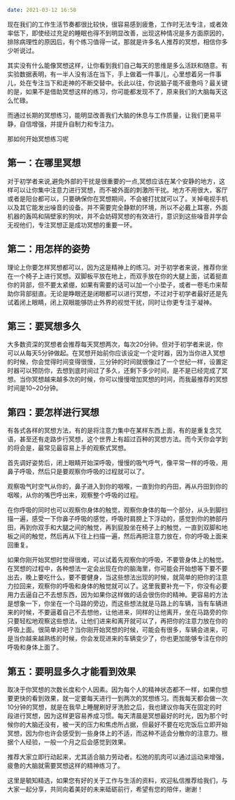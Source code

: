 ```yaml
date: 2021-03-12 16:58
```

现在我们的工作生活节奏都很比较快，很容易感到疲惫，工作时无法专注，或者效率低下，即使经过充足的睡眠也得不到明显改善，出现这种情况是多方面原因的，排除病理性的原因后，有个练习值得一试，那就是许多名人推荐的冥想，相信你多少听说过。

其实没有什么能像冥想这样，让你看到我们自己每天的思维是多么活跃和随意。有实验数据表明，有一半人没有活在当下，手上做着一件事儿，心里想着另一件事儿，处在专注当下和走神的不断交替中。长此以往，你说脑子能不疲惫吗？最关键的是，如果不是借助冥想这样的练习，你可能都发现不了，原来我们的大脑每天这么忙碌。

而通过长期的冥想练习，能明显改善我们大脑的休息与工作质量，让我们更易平静，自信增强，并提升自制力和专注力。

那如何开始冥想练习呢

## 第一：在哪里冥想

对于初学者来说,避免外部的干扰是很重要的一点,冥想应该在某个安静的地方，这样可以让你集中注意力进行冥想，而不被外面的刺激所干扰。地方不用很大，客厅或者是阳台都可以，只要确保你在冥想期间，不会被打扰就可以了。关掉电视手机以及其它能发出噪音的设备。并不需要完全静默的环境，所以不必戴上耳塞，外面机器的轰鸣和隔壁家的狗吠，并不会妨碍冥想的有效进行，意识到这些噪音并学会无视他们，专注冥想正是成功冥想的重要一环。

## 第二：用怎样的姿势

理论上你要怎样冥想都可以，因为这是精神上的练习。对于初学者来说，推荐你坐在一个椅子上进行冥想。双脚板平放在地上，而双手放在你的大腿上面，试着挺直你的背部，但不要太紧绷，如果有需要的话可以加一个小垫子，或者一卷毛巾来帮助你背部挺直。无论是睁眼还是闭眼都可以进行冥想，不过对于初学者最好还是先试着闭上眼睛，闭上双眼能够防止外界的视觉干扰，同时让你更专注于凝神。

## 第三：要冥想多久

大多数资深的冥想者会推荐每天冥想两次，每次20分钟。但对于初学者来说，你可以从每天5分钟做起。在冥想开始前你应该设定一个定时器，因为当你进入冥想的时候，你会觉得时间变得很慢，三分钟的时间就很像过了一个世纪一样，设置定时器可以预防你，去想到底时间过了多久，还剩下多少时间，是不是已经完成了冥想。当你冥想越来越多次的时候，你可以慢慢增加冥想的时间，而我最推荐的冥想时间是10~20分钟。

## 第四：要怎样进行冥想

有各式各样的冥想方法，有的是将注意力集中在某样东西上面，有的是重复念咒语，甚至还有走路步行冥想，这个世界上有超过百种的冥想方法。而今天你会学到的将会是，最常见最容易上手的观察式冥想。

首先调好姿势后，闭上眼睛开始深呼吸，慢慢的吸气呼气，像平常一样的呼吸，用鼻子呼吸，然后只是要观察你呼吸的过程就可以了。

观察吸气时空气从你的，鼻子进入到你的咽喉，一直到你的丹田，再从丹田到你的咽喉，从你的嘴巴呼出来，观察整个呼吸的过程。

在你呼吸的同时也可以观察你身体的触觉，观察你身体的每一个部分，从头到脚扫描一遍，感受一下你鼻子呼吸的感觉，呼吸时肩膀上下浮动的，感觉到你的肺部丹田，再到你双手和大腿之间的触觉，再到屁股坐在椅子上的触觉，一直到双脚和地板之间的触觉，然后再从下往上扫描一遍，然后再把注意力放在，你的呼吸上面来回重复。

如果你刚开始冥想时觉得很难，可以试着先观察你的呼吸，不要管身体上的触觉。在冥想的过程中，各种想法一定会出现在你的脑海里，你可能会开始想等下要不要出去，晚上要吃什么，要不要健身，当这些想法出现的时候，就简单的把你的注意力拉回来，观察你的呼吸和身体的触觉就可以了。这里我要补充一下，你没有必要用力去逼自己不去想东西，因为如果你这样做的话会很伤你的精神。更容易的方法是想象一下，你坐在一个马路的旁边，而这些想法就是马路上的车辆，当有车辆进来的时候，不要逼着自己不去想他，让他进来，同样的让他离开，坐在马路旁的你只要轻松地观察这些想法，让他们进来和离开就可以了，再把你的注意力放在你的呼吸上面。很简单对吧？当你刚开始冥想的时候，可能会有很多，车辆会进来，可是当你越来越熟练的时候，你会发现进来的车辆变少了，你也更加能够专注在你的呼吸和身体上面了。

## 第五：要明显多久才能看到效果

取决于你冥想的次数长度和个人因素。因为每个人的精神状态都不一样，如果你想要更快的看到效果，就一定要每天进行一到两次的冥想练习。而我每天都会做一次10分钟的冥想，就是在我早上睡醒刷好牙洗脸之后，我也建议你每天在固定的时段进行冥想，因为这样更容易养成习惯。每天清晨是冥想最好的时光，因为那个时候你的大脑还没有，被一天的压力和焦虑所占据，但最好不要在吃完饭后立即开始冥想，因为你也许会感受到一些身体上的不适，而这种不适会分散你的注意力。根据个人经验，一般一个月之后会感觉到效果。

推荐大家立即行动起来，尤其适合脑力劳动者。松弛的肌肉可以通过运动来增强，疲惫的大脑就需要冥想这样的精神练习了。

这里是毓知精选，如果您有好的关于工作与生活的资料，欢迎私信推荐给我们，与大家一起分享，共同向着美好的未来砥砺前行，希望有您的陪伴，谢谢！